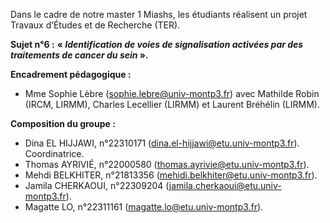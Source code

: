 Dans le cadre de notre master 1 Miashs, les étudiants réalisent un projet Travaux d’Études et de Recherche (TER). 

__Sujet n°6 :__	**« *Identification de voies de signalisation activées par des traitements de cancer du sein* ».**

__Encadrement pédagogique :__ 
- Mme Sophie Lèbre (sophie.lebre@univ-montp3.fr) avec Mathilde Robin (IRCM, LIRMM), Charles Lecellier (LIRMM) et Laurent Bréhélin (LIRMM).

__Composition du groupe :__
- Dina EL HIJJAWI, n°22310171 (dina.el-hijjawi@etu.univ-montp3.fr). Coordinatrice.
- Thomas AYRIVIÉ, n°22000580 (thomas.ayrivie@etu.univ-montp3.fr).
- Mehdi BELKHITER, n°21813356 (mehidi.belkhiter@etu.univ-montp3.fr).
- Jamila CHERKAOUI, n°22309204  (jamila.cherkaoui@etu.univ-montp3.fr).
- Magatte LO, n°22311161 (magatte.lo@etu.univ-montp3.fr).
